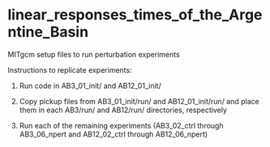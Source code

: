 # linear_responses_times_of_the_Argentine_Basin
MITgcm setup files to run perturbation experiments


Instructions to replicate experiments:

1) Run code in AB3_01_init/ and AB12_01_init/

2) Copy pickup files from AB3_01_init/run/ and AB12_01_init/run/ and place them in each AB3/run/ and AB12/run/ directories, respectively

3) Run each of the remaining experiments (AB3_02_ctrl through AB3_06_npert and AB12_02_ctrl through AB12_06_npert)

